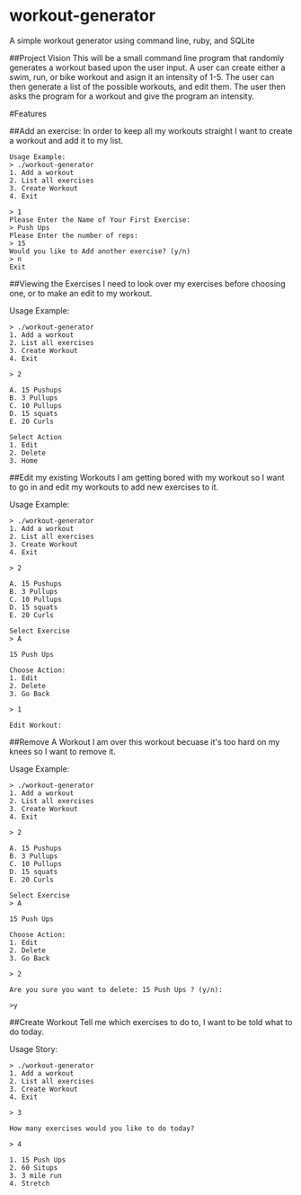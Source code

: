 # workout-generator
A simple workout generator using command line, ruby, and SQLite


##Project Vision
This will be a small command line program that randomly generates a workout based upon the user input. A user can create either a swim, run, or bike workout and asign it an intensity of 1-5. The user can then generate a list of the possible workouts, and edit them. The user then asks the program for a workout and give the program an intensity.

#Features

##Add an exercise:
In order to keep all my workouts straight I want to create a workout and add it to my list. 

```
Usage Example:
> ./workout-generator
1. Add a workout
2. List all exercises
3. Create Workout
4. Exit 

> 1
Please Enter the Name of Your First Exercise:
> Push Ups
Please Enter the number of reps:
> 15
Would you like to Add another exercise? (y/n)
> n
Exit
```

##Viewing the Exercises
I need to look over my exercises before choosing one, or to make an edit to my workout.

Usage Example:
```
> ./workout-generator
1. Add a workout
2. List all exercises
3. Create Workout
4. Exit 

> 2

A. 15 Pushups
B. 3 Pullups
C. 10 Pullups
D. 15 squats
E. 20 Curls

Select Action
1. Edit
2. Delete
3. Home

```

##Edit my existing Workouts
I am getting bored with my workout so I want to go in and edit my workouts to add new exercises to it. 

Usage Example:
```
> ./workout-generator
1. Add a workout
2. List all exercises
3. Create Workout
4. Exit 

> 2

A. 15 Pushups
B. 3 Pullups
C. 10 Pullups
D. 15 squats
E. 20 Curls

Select Exercise
> A

15 Push Ups

Choose Action:
1. Edit
2. Delete
3. Go Back

> 1

Edit Workout:

```

##Remove A Workout
I am over this workout becuase it's too hard on my knees so I want to remove it.  

Usage Example:
```
> ./workout-generator
1. Add a workout
2. List all exercises
3. Create Workout
4. Exit 

> 2

A. 15 Pushups
B. 3 Pullups
C. 10 Pullups
D. 15 squats
E. 20 Curls

Select Exercise
> A

15 Push Ups

Choose Action:
1. Edit
2. Delete
3. Go Back

> 2

Are you sure you want to delete: 15 Push Ups ? (y/n):

>y

```

##Create Workout
Tell me which exercises to do to, I want to be told what to do today.

Usage Story:

```
> ./workout-generator
1. Add a workout
2. List all exercises
3. Create Workout
4. Exit

> 3

How many exercises would you like to do today?

> 4

1. 15 Push Ups
2. 60 Situps
3. 3 mile run
4. Stretch

```


